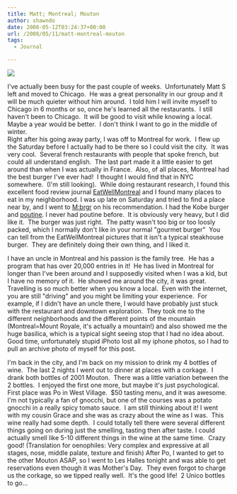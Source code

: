 ```yaml
---
title: Matt; Montreal; Mouton
author: shawndo
date: 2008-05-12T03:24:37+00:00
url: /2008/05/11/matt-montreal-mouton
tags:
  - Journal

---
```

![](/images/2008/05/shawn_snug.jpg)

I've actually been busy for the past couple of weeks.  Unfortunately Matt S left and moved to Chicago.  He was a great personality in our group and it will be much quieter without him around.  I told him I will invite myself to Chicago in 6 months or so, once he's learned all the restaurants.  I still haven't been to Chicago.  It will be good to visit while knowing a local. Maybe a year would be better.  I don't think I want to go in the middle of winter.  
Right after his going away party, I was off to Montreal for work.  I flew up the Saturday before I actually had to be there so I could visit the city.  It was very cool.  Several french restaurants with people that spoke french, but could all understand english.  The last part made it a little easier to get around than when I was actually in France.  Also, of all places, Montreal had the best burger I've ever had!  I thought I would find that in NYC somewhere.  (I'm still looking).  While doing restaurant research, I found this excellent food review journal [EatWellMontreal][1] and I found many places to eat in my neighborhood. I was up late on Saturday and tried to find a place near by, and I went to [M:brgr][2] on his recommendation. I had the Kobe burger and [poutine][3]. I never had poutine before.  It is obviously very heavy, but I did like it.  The burger was just right.  The patty wasn't too big or too loosly packed, which I normally don't like in your normal "gourmet burger"  You can tell from the EatWellMontreal pictures that it isn't a typical steakhouse burger.  They are definitely doing their own thing, and I liked it.  

I have an uncle in Montreal and his passion is the family tree.  He has a program that has over 20,000 entries in it!  He has lived in Montreal for longer than I've been around and I supposedly visited when I was a kid, but I have no memory of it.  He showed me around the city, it was great.  Travelling is so much better when you know a local.  Even with the internet, you are still "driving" and you might be limiting your experience.  For example, if I didn't have an uncle there, I would have probably just stuck with the restaurant and downtown exploration.  They took me to the different neighborhoods and the different points of the mountain (Montreal=Mount Royale, it's actually a mountain!) and also showed me the huge basilica, which is a typical sight seeing stop that I had no idea about.  Good time, unfortunately stupid iPhoto lost all my iphone photos, so I had to pull an archive photo of myself for this post.  

I'm back in the city, and I'm back on my mission to drink my 4 bottles of wine.  The last 2 nights I went out to dinner at places with a corkage.  I drank both bottles of 2001 Mouton.  There was a little variation between the 2 bottles.  I enjoyed the first one more, but maybe it's just psychological.  First place was Po in West Village.  $50 tasting menu, and it was awesome.  I'm not typically a fan of gnocchi, but one of the courses was a potato gnocchi in a really spicy tomato sauce.  I am still thinking about it! I went with my cousin Grace and she was as crazy about the wine as I was.  This wine really had some depth.  I could totally tell there were several different things going on during just the smelling, tasting then after taste. I could actually smell like 5-10 different things in the wine at the same time.  Crazy good! (Translation for oenophiles: Very complex and expressive at all stages, nose, middle palate, texture and finish) After Po, I wanted to get to the other Mouton ASAP, so I went to Les Halles tonight and was able to get reservations even though it was Mother's Day.  They even forgot to charge us the corkage, so we tipped really well.  It's the good life!  2 Unico bottles to go...

 [1]: http://eatwellmontreal.com
 [2]: http://eatwellmontreal.com/mbrgr/
 [3]: http://en.wikipedia.org/wiki/Poutine